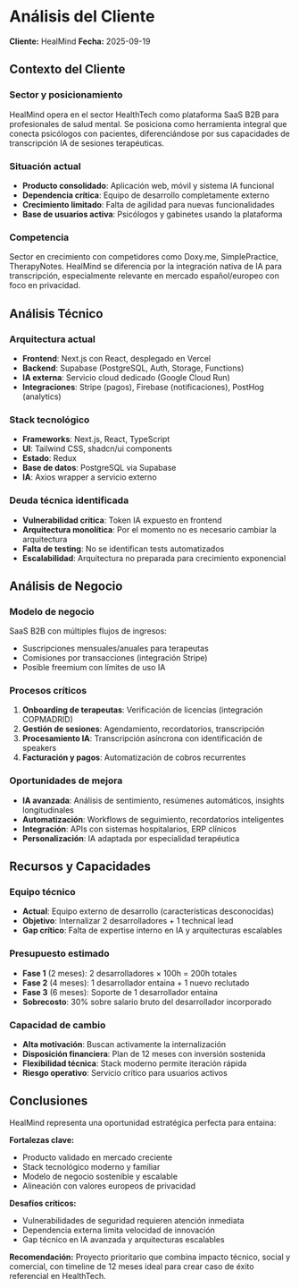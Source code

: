 # Análisis del Cliente

**Cliente:** HealMind
**Fecha:** 2025-09-19

## Contexto del Cliente
### Sector y posicionamiento
HealMind opera en el sector HealthTech como plataforma SaaS B2B para profesionales de salud mental. Se posiciona como herramienta integral que conecta psicólogos con pacientes, diferenciándose por sus capacidades de transcripción IA de sesiones terapéuticas.

### Situación actual
- **Producto consolidado**: Aplicación web, móvil y sistema IA funcional
- **Dependencia crítica**: Equipo de desarrollo completamente externo
- **Crecimiento limitado**: Falta de agilidad para nuevas funcionalidades
- **Base de usuarios activa**: Psicólogos y gabinetes usando la plataforma

### Competencia
Sector en crecimiento con competidores como Doxy.me, SimplePractice, TherapyNotes. HealMind se diferencia por la integración nativa de IA para transcripción, especialmente relevante en mercado español/europeo con foco en privacidad.

## Análisis Técnico
### Arquitectura actual
- **Frontend**: Next.js con React, desplegado en Vercel
- **Backend**: Supabase (PostgreSQL, Auth, Storage, Functions)
- **IA externa**: Servicio cloud dedicado (Google Cloud Run)
- **Integraciones**: Stripe (pagos), Firebase (notificaciones), PostHog (analytics)

### Stack tecnológico
- **Frameworks**: Next.js, React, TypeScript
- **UI**: Tailwind CSS, shadcn/ui components
- **Estado**: Redux
- **Base de datos**: PostgreSQL via Supabase
- **IA**: Axios wrapper a servicio externo

### Deuda técnica identificada
- **Vulnerabilidad crítica**: Token IA expuesto en frontend
- **Arquitectura monolítica**: Por el momento no es necesario cambiar la arquitectura
- **Falta de testing**: No se identifican tests automatizados
- **Escalabilidad**: Arquitectura no preparada para crecimiento exponencial

## Análisis de Negocio
### Modelo de negocio
SaaS B2B con múltiples flujos de ingresos:
- Suscripciones mensuales/anuales para terapeutas
- Comisiones por transacciones (integración Stripe)
- Posible freemium con límites de uso IA

### Procesos críticos
1. **Onboarding de terapeutas**: Verificación de licencias (integración COPMADRID)
2. **Gestión de sesiones**: Agendamiento, recordatorios, transcripción
3. **Procesamiento IA**: Transcripción asíncrona con identificación de speakers
4. **Facturación y pagos**: Automatización de cobros recurrentes

### Oportunidades de mejora
- **IA avanzada**: Análisis de sentimiento, resúmenes automáticos, insights longitudinales
- **Automatización**: Workflows de seguimiento, recordatorios inteligentes
- **Integración**: APIs con sistemas hospitalarios, ERP clínicos
- **Personalización**: IA adaptada por especialidad terapéutica

## Recursos y Capacidades
### Equipo técnico
- **Actual**: Equipo externo de desarrollo (características desconocidas)
- **Objetivo**: Internalizar 2 desarrolladores + 1 technical lead
- **Gap crítico**: Falta de expertise interno en IA y arquitecturas escalables

### Presupuesto estimado
- **Fase 1** (2 meses): 2 desarrolladores × 100h = 200h totales
- **Fase 2** (4 meses): 1 desarrollador entaina + 1 nuevo reclutado
- **Fase 3** (6 meses): Soporte de 1 desarrollador entaina
- **Sobrecosto**: 30% sobre salario bruto del desarrollador incorporado

### Capacidad de cambio
- **Alta motivación**: Buscan activamente la internalización
- **Disposición financiera**: Plan de 12 meses con inversión sostenida
- **Flexibilidad técnica**: Stack moderno permite iteración rápida
- **Riesgo operativo**: Servicio crítico para usuarios activos

## Conclusiones
HealMind representa una oportunidad estratégica perfecta para entaina:

**Fortalezas clave:**
- Producto validado en mercado creciente
- Stack tecnológico moderno y familiar
- Modelo de negocio sostenible y escalable
- Alineación con valores europeos de privacidad

**Desafíos críticos:**
- Vulnerabilidades de seguridad requieren atención inmediata
- Dependencia externa limita velocidad de innovación
- Gap técnico en IA avanzada y arquitecturas escalables

**Recomendación:** Proyecto prioritario que combina impacto técnico, social y comercial, con timeline de 12 meses ideal para crear caso de éxito referencial en HealthTech.
